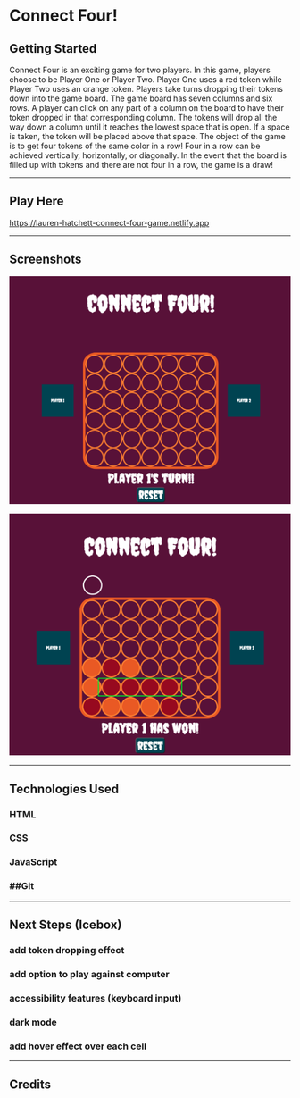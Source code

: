 # Connect Four!

## Getting Started

Connect Four is an exciting game for two players. In this game, players choose to be Player One or Player Two. Player One uses a red token while Player Two uses an orange token. Players take turns dropping their tokens down into the game board. The game board has seven columns and six rows. A player can click on any part of a column on the board to have their token dropped in that corresponding column. The tokens will drop all the way down a column until it reaches the lowest space that is open. If a space is taken, the token will be placed above that space. The object of the game is to get four tokens of the same color in a row! Four in a row can be achieved vertically, horizontally, or diagonally. In the event that the board is filled up with tokens and there are not four in a row, the game is a draw!

---
## Play Here
https://lauren-hatchett-connect-four-game.netlify.app

---
## Screenshots

![Screenshot 1](assets/Connect%20Four%20Screenshot.png)

![Screenshot 2](assets/Connect%20Four%20Screenshot%202.png)

---
## Technologies Used

### HTML
### CSS
### JavaScript
### ##Git

---
## Next Steps (Icebox)

### add token dropping effect
### add option to play against computer
### accessibility features (keyboard input)
### dark mode
### add hover effect over each cell

---
## Credits





